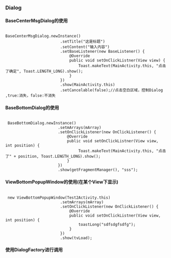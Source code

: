 ### Dialog

#### BaseCenterMsgDialog的使用
<pre><code>
BaseCenterMsgDialog.newInstance()
                        .setTitle("这是标题")
                        .setContent("输入内容")
                        .setBaseListener(new BaseListener() {
                            @Override
                            public void setOnClickListner(View view) {
                                Toast.makeText(MainActivity.this, "点击了确定", Toast.LENGTH_LONG).show();
                            }
                        })
                        .show(MainActivity.this)
                        .setCancelable(false);//点击空白区域，控制Dialog ,true:消失，false:不消失
</code></pre>

#### BaseBottomDialog的使用
<pre><code>
 BaseBottomDialog.newInstance()
                       .setmArrays(mArray)
                       .setOnClickListener(new OnClickListener() {
                           @Override
                           public void setOnClickListner(View view, int position) {
                                Toast.makeText(MainActivity.this, "点击了" + position, Toast.LENGTH_LONG).show();
                           }
                       })
                       .show(getFragmentManager(), "sss");
</code></pre>

#### ViewBottomPopupWindow的使用(在某个View下显示)
<pre><code>
 new ViewBottomPopupWindow(Test2Activity.this)
                        .setmArrays(mArray)
                        .setOnClickListener(new OnClickListener() {
                            @Override
                            public void setOnClickListner(View view, int position) {
                                toastLong("sdfsdgfsdfg");
                            }
                        })
                        .show(tvLoad);
</code></pre>



#### 使用DialogFactory进行调用
